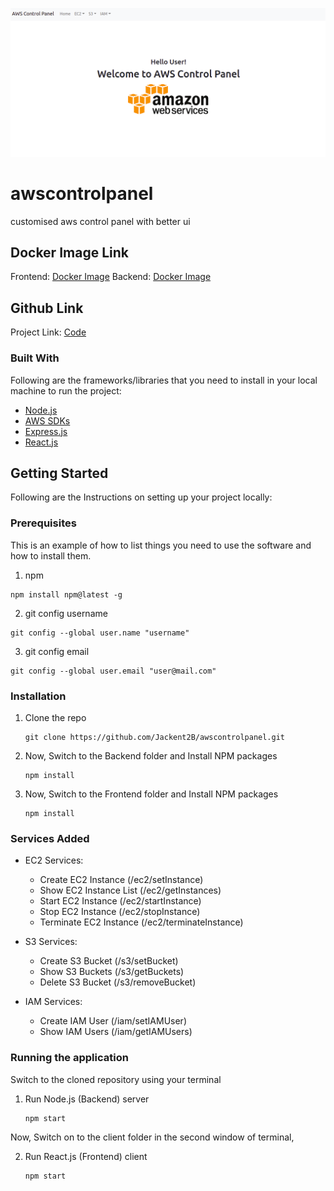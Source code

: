 
![](https://github.com/Jackent2B/awscontrolpanel/blob/main/awscontrolpanel.png?raw=true)

# awscontrolpanel
customised aws control panel with better ui
## Docker Image Link

Frontend: [Docker Image](https://hub.docker.com/repository/docker/jackent2binnovaccer/awscontrolpanel-reactjs)
Backend: [Docker Image](https://hub.docker.com/repository/docker/jackent2binnovaccer/awscontrolpanel-nodejs)

## Github Link

Project Link: [Code](https://github.com/Jackent2B/awscontrolpanel.git)



### Built With

Following are the frameworks/libraries that you need to install in your local machine to run the project: 

* [Node.js](https://nodejs.org/en/)
* [AWS SDKs](https://aws.amazon.com/tools/)
* [Express.js](https://expressjs.com/)
* [React.js](https://reactjs.org/)


<!-- GETTING STARTED -->
## Getting Started

Following are the Instructions on setting up your project locally:

### Prerequisites

This is an example of how to list things you need to use the software and how to install them.
1. npm
  ```
  npm install npm@latest -g
  ```
2.  git config username
  ```
  git config --global user.name "username"
  ```
3.  git config email
  ```
  git config --global user.email "user@mail.com"
  ```

### Installation
1. Clone the repo
   ```
   git clone https://github.com/Jackent2B/awscontrolpanel.git
   ```
2. Now, Switch to the Backend folder and Install NPM packages
   ```
   npm install
   ```
3. Now, Switch to the Frontend folder and Install NPM packages
   ```
   npm install
   ```      
   

### Services Added

* EC2 Services:

  * Create EC2 Instance (/ec2/setInstance)
  * Show EC2 Instance List (/ec2/getInstances)
  * Start EC2 Instance (/ec2/startInstance)
  * Stop EC2 Instance (/ec2/stopInstance)
  * Terminate EC2 Instance (/ec2/terminateInstance)

* S3 Services: 
  
  * Create S3 Bucket (/s3/setBucket)
  * Show S3 Buckets (/s3/getBuckets)
  * Delete S3 Bucket (/s3/removeBucket)

* IAM Services:

  * Create IAM User (/iam/setIAMUser)
  * Show IAM Users  (/iam/getIAMUsers)


### Running the application
Switch to the cloned repository using your terminal


1. Run Node.js (Backend) server 
   ```
   npm start
   ```
Now, Switch on to the client folder in the second window of terminal,<br/>

2. Run React.js (Frontend) client 
   ```
   npm start
   ```
